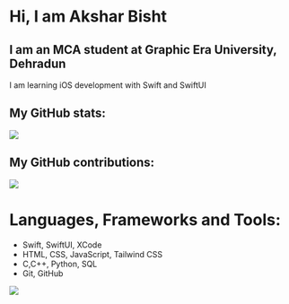 <h1>Hi, I am Akshar Bisht</h1>
<h2>I am an MCA student at Graphic Era University, Dehradun</h2>
<p>I am learning iOS development with Swift and SwiftUI</p>

<h2>My GitHub stats:</h2>
<img src="https://github-readme-stats.vercel.app/api?username=aksharb&show_icons=true&theme=transparent">

<h2>My GitHub contributions:</h2>
<img src="https://github-readme-streak-stats.herokuapp.com/?user=aksharb&theme=dark&hide_border=true&background=0D1117&stroke=0000"/>
<h1>Languages, Frameworks and Tools:</h1>
<ul>
<li>Swift, SwiftUI, XCode</li>
<li>HTML, CSS, JavaScript, Tailwind CSS</li>
<li>C,C++, Python, SQL</li>
<li>Git, GitHub</li>
</ul>

<img src="https://github-readme-stats.vercel.app/api/top-langs/?username=aksharb&theme=transparent&show_icons=true">
